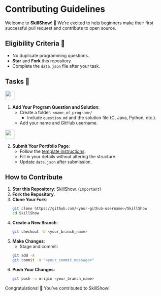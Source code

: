 # Contributing Guidelines

Welcome to **SkillShow**! 🎉 We’re excited to help beginners make their first successful pull request and contribute to open source.

## Eligibility Criteria 🚫

- No duplicate programming questions.
- **Star** and **Fork** this repository.
- Complete the `data.json` file after your task.

## Tasks 🌈

<img height="30" src="https://img.shields.io/badge/Beginner%20level-green.svg?&style=for-the-badge&logo=Beginner%20level&logoColor=blue" />

1. **Add Your Program Question and Solution**:
   - Create a folder: `<name_of_program>/`
     - Include `question.md` and the solution file (C, Java, Python, etc.).
   - Add your name and GitHub username.
  
<img height="30" src="https://img.shields.io/badge/Intermediate%20level-red.svg?&style=for-the-badge&logo=Intermediate%20level&logoColor=blue" />

2. **Submit Your Portfolio Page**:
   - Follow the [template instructions](#).
   - Fill in your details without altering the structure.
   - Update `data.json` after submission.

## How to Contribute

1. **Star this Repository**: SkillShow. (`Important`)
2. **Fork the Repository**.
3. **Clone Your Fork**:
   ```bash
   git clone https://github.com/<your-github-username>/SkillShow
   cd SkillShow
   ```
4. **Create a New Branch**:
   ```bash
   git checkout -b <your_branch_name>
   ```
5. **Make Changes**: 
   - Stage and commit:
   ```bash
   git add -A
   git commit -m "<your_commit_message>"
   ```
6. **Push Your Changes**:
   ```bash
   git push -u origin <your_branch_name>
   ```

Congratulations! 🎉 You’ve contributed to SkillShow!
